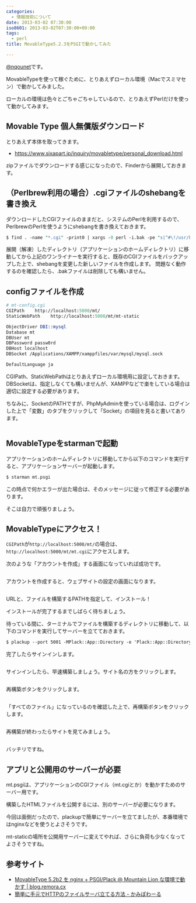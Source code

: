 ```yaml
---
categories:
  - 情報技術について
date: 2013-03-02 07:30:00
iso8601: 2013-03-02T07:30:00+09:00
tags:
  - perl
title: MovableType5.2.3をPSGIで動かしてみた

---
```


<p><a href="https://twitter.com/nqounet">@nqounet</a>です。</p>

<p>MovableTypeを使って稼ぐために、とりあえずローカル環境（Macでスミマセン）で動かしてみました。</p>

<p>ローカルの環境は色々とごちゃごちゃしているので、とりあえずPerlだけを使って動かしてみます。</p>

<h2>Movable Type 個人無償版ダウンロード</h2>

<p>とりあえず本体を取ってきます。</p>

<ul>
    <li><a href="https://www.sixapart.jp/inquiry/movabletype/personal_download.html">https://www.sixapart.jp/inquiry/movabletype/personal_download.html</a></li>
</ul>

<p>zipファイルでダウンロードする感じになったので、Finderから展開しておきます。</p>

<h2>（Perlbrew利用の場合）.cgiファイルのshebangを書き換え</h2>

<p>ダウンロードしたCGIファイルのままだと、システムのPerlを利用するので、PerlbrewのPerlを使うようにshebangを書き換えておきます。</p>

```perl
$ find . -name "*.cgi" -print0 | xargs -0 perl -i.bak -pe "s|^#\!/usr/bin/perl|#\!/usr/bin/env perl|"
```

<p>展開（解凍）したディレクトリ（アプリケーションのホームディレクトリ）に移動してから上記のワンライナーを実行すると、既存のCGIファイルをバックアップした上で、shebangを変更した新しいファイルを作成します。 問題なく動作するのを確認したら、.bakファイルは削除しても構いません。</p>

<h2>configファイルを作成</h2>

```perl
# mt-config.cgi
CGIPath    http://localhost:5000/mt/
StaticWebPath    http://localhost:5000/mt/mt-static

ObjectDriver DBI::mysql
Database mt
DBUser mt
DBPassword passw0rd
DBHost localhost
DBSocket /Applications/XAMPP/xamppfiles/var/mysql/mysql.sock

DefaultLanguage ja
```

<p>CGIPath、StaticWebPathはとりあえずローカル環境用に設定しておきます。 DBSocketは、指定しなくても構いませんが、XAMPPなどで楽をしている場合は適切に設定する必要があります。</p>

<p>ちなみに、SocketのPATHですが、PhpMyAdminを使っている場合は、ログインした上で「変数」のタブをクリックして「Socket」の項目を見ると書いてあります。</p>

<p><a href="http://2.bp.blogspot.com/-FDBmOTBCTng/UTBvRibUgWI/AAAAAAAAAag/DbLwg1kohrI/s1600/%25E3%2582%25B9%25E3%2582%25AF%25E3%2583%25AA%25E3%2583%25BC%25E3%2583%25B3%25E3%2582%25B7%25E3%2583%25A7%25E3%2583%2583%25E3%2583%2588_2013-02-28_17.05.00-2.png"><img src="http://2.bp.blogspot.com/-FDBmOTBCTng/UTBvRibUgWI/AAAAAAAAAag/DbLwg1kohrI/s320/%25E3%2582%25B9%25E3%2582%25AF%25E3%2583%25AA%25E3%2583%25BC%25E3%2583%25B3%25E3%2582%25B7%25E3%2583%25A7%25E3%2583%2583%25E3%2583%2588_2013-02-28_17.05.00-2.png" alt="" border="0" /></a></p>

<h2>MovableTypeをstarmanで起動</h2>

<p>アプリケーションのホームディレクトリに移動してから以下のコマンドを実行すると、アプリケーションサーバーが起動します。</p>

```default
$ starman mt.psgi
```

<p>この時点で何かエラーが出た場合は、そのメッセージに従って修正する必要があります。</p>

<p>そこは自力で頑張りましょう。</p>

<h2>MovableTypeにアクセス！</h2>

<p><code>CGIPath</code>が<code>http://localhost:5000/mt/</code>の場合は、<code>http://localhost:5000/mt/mt.cgi</code>にアクセスします。</p>

<p>次のような「アカウントを作成」する画面になっていれば成功です。</p>

<p><a href="http://2.bp.blogspot.com/-7y9JEL0EHrY/UTBv5r-fhlI/AAAAAAAAAao/-aRWYsT51L0/s1600/%25E3%2582%25A2%25E3%2582%25AB%25E3%2582%25A6%25E3%2583%25B3%25E3%2583%2588%25E3%2581%25AE%25E4%25BD%259C%25E6%2588%2590_-_Movable_Type_Pro.png"><img src="http://2.bp.blogspot.com/-7y9JEL0EHrY/UTBv5r-fhlI/AAAAAAAAAao/-aRWYsT51L0/s320/%25E3%2582%25A2%25E3%2582%25AB%25E3%2582%25A6%25E3%2583%25B3%25E3%2583%2588%25E3%2581%25AE%25E4%25BD%259C%25E6%2588%2590_-_Movable_Type_Pro.png" alt="" border="0" /></a></p>

<p>アカウントを作成すると、ウェブサイトの設定の画面になります。</p>

<p><a href="http://3.bp.blogspot.com/-AUzUWlkFamU/UTC-kzRnE2I/AAAAAAAAAbQ/3pH6Cqbm75A/s1600/%25E6%259C%2580%25E5%2588%259D%25E3%2581%25AE%25E3%2582%25A6%25E3%2582%25A7%25E3%2583%2595%25E3%2582%2599%25E3%2582%25B5%25E3%2582%25A4%25E3%2583%2588%25E3%2582%2592%25E4%25BD%259C%25E6%2588%2590_-_Movable_Type_Pro%25281%2529-2.png"><img src="http://3.bp.blogspot.com/-AUzUWlkFamU/UTC-kzRnE2I/AAAAAAAAAbQ/3pH6Cqbm75A/s320/%25E6%259C%2580%25E5%2588%259D%25E3%2581%25AE%25E3%2582%25A6%25E3%2582%25A7%25E3%2583%2595%25E3%2582%2599%25E3%2582%25B5%25E3%2582%25A4%25E3%2583%2588%25E3%2582%2592%25E4%25BD%259C%25E6%2588%2590_-_Movable_Type_Pro%25281%2529-2.png" alt="" border="0" /></a></p>

<p>URLと、ファイルを構築するPATHを指定して、インストール！</p>

<p>インストールが完了するまでしばらく待ちましょう。</p>

<p>待っている間に、ターミナルでファイルを構築するディレクトリに移動して、以下のコマンドを実行してサーバーを立てておきます。</p>

```default
$ plackup --port 5001 -MPlack::App::Directory -e 'Plack::App::Directory->new(root => ".")->to_app'
```

<p>完了したらサインインします。</p>

<p><a href="http://4.bp.blogspot.com/-qovQUy3dOA8/UTC-1JLzxaI/AAAAAAAAAbY/t3PlzupItPg/s1600/%25E3%2583%2586%25E3%2582%2599%25E3%2583%25BC%25E3%2582%25BF%25E3%2583%2598%25E3%2582%2599%25E3%2583%25BC%25E3%2582%25B9%25E3%2581%25AE%25E5%2588%259D%25E6%259C%259F%25E5%258C%2596%25E4%25B8%25AD%25EF%25BD%25A5%25EF%25BD%25A5%25EF%25BD%25A5_-_Movable_Type_Pro%25282%2529.png"><img src="http://4.bp.blogspot.com/-qovQUy3dOA8/UTC-1JLzxaI/AAAAAAAAAbY/t3PlzupItPg/s320/%25E3%2583%2586%25E3%2582%2599%25E3%2583%25BC%25E3%2582%25BF%25E3%2583%2598%25E3%2582%2599%25E3%2583%25BC%25E3%2582%25B9%25E3%2581%25AE%25E5%2588%259D%25E6%259C%259F%25E5%258C%2596%25E4%25B8%25AD%25EF%25BD%25A5%25EF%25BD%25A5%25EF%25BD%25A5_-_Movable_Type_Pro%25282%2529.png" alt="" border="0" /></a></p>

<p>サインインしたら、早速構築しましょう。サイト名の方をクリックします。</p>

<p><a href="http://2.bp.blogspot.com/-JIi9LfQuG9M/UTC_tqKsEDI/AAAAAAAAAbg/BJFi6LZOPXE/s1600/%25E3%2582%25BF%25E3%2582%2599%25E3%2583%2583%25E3%2582%25B7%25E3%2583%25A5%25E3%2583%259B%25E3%2582%2599%25E3%2583%25BC%25E3%2583%2588%25E3%2582%2599_-_Movable_Type_Pro%25281%2529-2.png"><img src="http://2.bp.blogspot.com/-JIi9LfQuG9M/UTC_tqKsEDI/AAAAAAAAAbg/BJFi6LZOPXE/s320/%25E3%2582%25BF%25E3%2582%2599%25E3%2583%2583%25E3%2582%25B7%25E3%2583%25A5%25E3%2583%259B%25E3%2582%2599%25E3%2583%25BC%25E3%2583%2588%25E3%2582%2599_-_Movable_Type_Pro%25281%2529-2.png" alt="" border="0" /></a></p>

<p>再構築ボタンをクリックします。</p>

<p><a href="http://4.bp.blogspot.com/-Oee2zmSDNVg/UTDAwzTjO3I/AAAAAAAAAbo/HHZ-1FQNfXI/s1600/%25E3%2582%25BF%25E3%2582%2599%25E3%2583%2583%25E3%2582%25B7%25E3%2583%25A5%25E3%2583%259B%25E3%2582%2599%25E3%2583%25BC%25E3%2583%2588%25E3%2582%2599_-_First_Website_-_Movable_Type_Pro-2.png"><img src="http://4.bp.blogspot.com/-Oee2zmSDNVg/UTDAwzTjO3I/AAAAAAAAAbo/HHZ-1FQNfXI/s320/%25E3%2582%25BF%25E3%2582%2599%25E3%2583%2583%25E3%2582%25B7%25E3%2583%25A5%25E3%2583%259B%25E3%2582%2599%25E3%2583%25BC%25E3%2583%2588%25E3%2582%2599_-_First_Website_-_Movable_Type_Pro-2.png" alt="" border="0" /></a></p>

<p>「すべてのファイル」になっているのを確認した上で、再構築ボタンをクリックします。</p>

<p><a href="http://1.bp.blogspot.com/-oZKaczwkxFc/UTDBPjTN0DI/AAAAAAAAAb4/XJFAUL99AoM/s1600/%25E3%2582%25B9%25E3%2582%25AF%25E3%2583%25AA%25E3%2583%25BC%25E3%2583%25B3%25E3%2582%25B7%25E3%2583%25A7%25E3%2583%2583%25E3%2583%2588_2013-03-01_23.49.46.png"><img src="http://1.bp.blogspot.com/-oZKaczwkxFc/UTDBPjTN0DI/AAAAAAAAAb4/XJFAUL99AoM/s320/%25E3%2582%25B9%25E3%2582%25AF%25E3%2583%25AA%25E3%2583%25BC%25E3%2583%25B3%25E3%2582%25B7%25E3%2583%25A7%25E3%2583%2583%25E3%2583%2588_2013-03-01_23.49.46.png" alt="" border="0" /></a></p>

<p>再構築が終わったらサイトを見てみましょう。</p>

<p><a href="http://1.bp.blogspot.com/-bfe70uw0LyE/UTDQs_cRhKI/AAAAAAAAAcI/9W4sMAkC7YM/s1600/First_Website%25282%2529-2.png"><img src="http://1.bp.blogspot.com/-bfe70uw0LyE/UTDQs_cRhKI/AAAAAAAAAcI/9W4sMAkC7YM/s320/First_Website%25282%2529-2.png" alt="" border="0" /></a></p>

<p>バッチリですね。</p>

<h2>アプリと公開用のサーバーが必要</h2>

<p>mt.psgiは、アプリケーションのCGIファイル（mt.cgiとか）を動かすためのサーバー用です。</p>

<p>構築したHTMLファイルを公開するには、別のサーバーが必要になります。</p>

<p>今回は面倒だったので、plackupで簡単にサーバーを立てましたが、本番環境ではnginxなどを使うとよさそうです。</p>

<p>mt-staticの場所を公開用サーバーに変えてやれば、さらに負荷も少なくなってよさそうですね。</p>

<h2>参考サイト</h2>

<ul>
    <li><a href="http://blog.remora.cx/2012/07/mt-beta-on-nginx-and-psgi-with-mac.html">MovableType 5.2b2 を nginx + PSGI/Plack @ Mountain Lion な環境で動かす | blog.remora.cx</a></li>
    <li><a href="http://blog.kamipo.net/entry/2013/02/20/122225">簡単に手元でHTTPのファイルサーバ立てる方法 - かみぽわーる</a></li>
</ul>
    	